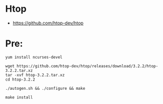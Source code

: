 # Htop

- https://github.com/htop-dev/htop

# Pre:
`yum install ncurses-devel`

```
wget https://github.com/htop-dev/htop/releases/download/3.2.2/htop-3.2.2.tar.xz
tar -xvf htop-3.2.2.tar.xz
cd htop-3.2.2

./autogen.sh && ./configure && make

make install
```
